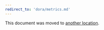 ```yaml
---
redirect_to: 'dora/metrics.md'
---
```


This document was moved to [another location](dora/metrics.md).

<!-- This redirect file can be deleted after <2021-07-25>. -->
<!-- Before deletion, see: https://docs.gitlab.com/ee/development/documentation/#move-or-rename-a-page -->
